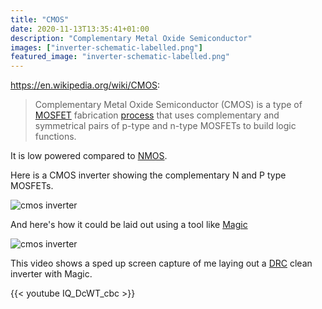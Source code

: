 ```yaml
---
title: "CMOS"
date: 2020-11-13T13:35:41+01:00
description: "Complementary Metal Oxide Semiconductor"
images: ["inverter-schematic-labelled.png"]
featured_image: "inverter-schematic-labelled.png"
---
```


https://en.wikipedia.org/wiki/CMOS:

> Complementary Metal Oxide Semiconductor (CMOS) is a type of [MOSFET](/terminology/mosfet) fabrication [process](/terminology/node) that uses complementary and symmetrical pairs of p-type and n-type MOSFETs to build logic functions. 

It is low powered compared to [NMOS](/terminology/nmos).

Here is a CMOS inverter showing the complementary N and P type MOSFETs.

![cmos inverter](/inverter-schematic-labelled.png)

And here's how it could be laid out using a tool like [Magic](/terminology/magic)

![cmos inverter](/inverter-magic-labelled.png)

This video shows a sped up screen capture of me laying out a [DRC](/terminology/drc) clean inverter with Magic.

{{< youtube IQ_DcWT_cbc >}}

